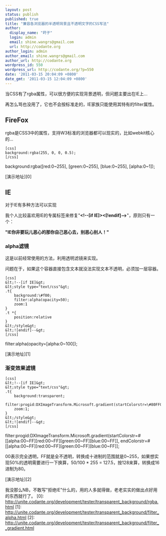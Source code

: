 ```yaml
---
layout: post
status: publish
published: true
title: "兼容各浏览器的半透明背景且不透明文字的CSS写法"
author:
  display_name: "莳子"
  login: admin
  email: shine.wangrs@gmail.com
  url: http://codante.org
author_login: admin
author_email: shine.wangrs@gmail.com
author_url: http://codante.org
wordpress_id: 550
wordpress_url: http://codante.org/?p=550
date: '2011-03-15 20:04:09 +0800'
date_gmt: '2011-03-15 12:04:09 +0800'
---
```



当CSS有了rgba属性，可以很方便的实现背景透明，但问题主要出在IE上...

再怎么骂也没用了，它也不会按标准走的，IE家族只能使用其特有的filter属性。

## FireFox

rgba是CSS3中的属性，支持W3标准的浏览器都可以现实的，比如webkit核心的...

    [css]
    background:rgba(255, 0, 0, 0.5);
    [/css]

background:rgba([red:0~255], [green:0~255], [blue:0~255], [alpha:0~1]);

[演示地址][0]

## IE

对于IE有多种方法可以实现

我个人比较喜欢用IE的专属标签来修复"**&lt;!--[if IE]&gt;&lt;[!endif]--&gt;**"，原则只有一个：

**"IE你非要玩儿恶心的那你自己恶心去，别恶心别人！"**

### alpha滤镜

这是以前经常使用的方法，利用透明滤镜来实现。

问题在于，如果这个容器直接包含文本就没法实现文本不透明，必须加一层容器。

    [css]
    &lt;!--[if IE]&gt;
    &lt;style type="text/css"&gt;
    .t{
        background:\#f00;
        filter:alpha(opacity=50);
        zoom:1
    }
    .t *{
        position:relative
    }
    &lt;/style&gt;
    &lt;![endif]--&gt;
    [/css]

filter:alpha(opacity=[alpha:0~100]);

[演示地址][1]

### 渐变效果滤镜

    [css]
    &lt;!--[if IE]&gt;
    &lt;style type="text/css"&gt;
    .t{
        background:transparent;
        filter:progid:DXImageTransform.Microsoft.gradient(startColorstr=\#80FF0000,endColorstr=\#80FF0000);
        zoom:1;
    }
    &lt;/style&gt;
    &lt;![endif]--&gt;
    [/css]

filter:progid:DXImageTransform.Microsoft.gradient(startColorstr=\#[[alpha:00~FF][red:00~FF][green:00~FF][blue:00~FF]], endColorstr=\#[[alpha:00~FF][red:00~FF][green:00~FF][blue:00~FF]];

00表示完全透明，FF就是全不透明，转换成十进制的范围就是0~255，如果想实现50%的透明需要进行一下换算，50/100 * 255 = 127.5，按128来算，转换成16进制为80。

[演示地址][2]



我没那么NB，不敢写"拒绝IE"什么的，用的人多就得做，老老实实的做出点好用的东西就行了。
[0]: http://unite.codante.org/development/tester/transparent_background/rgba.html
[1]: http://unite.codante.org/development/tester/transparent_background/filter_alpha.html
[2]: http://unite.codante.org/development/tester/transparent_background/filter__gradient.html